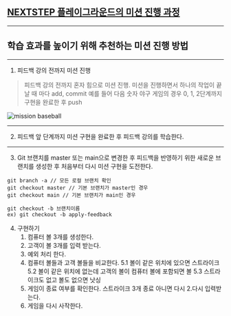 ## [NEXTSTEP 플레이그라운드의 미션 진행 과정](https://github.com/next-step/nextstep-docs/blob/master/playground/README.md)

---
## 학습 효과를 높이기 위해 추천하는 미션 진행 방법

---
1. 피드백 강의 전까지 미션 진행 
> 피드백 강의 전까지 혼자 힘으로 미션 진행. 미션을 진행하면서 하나의 작업이 끝날 때 마다 add, commit
> 예를 들어 다음 숫자 야구 게임의 경우 0, 1, 2단계까지 구현을 완료한 후 push

![mission baseball](https://raw.githubusercontent.com/next-step/nextstep-docs/master/playground/images/mission_baseball.png)

---
2. 피드백 앞 단계까지 미션 구현을 완료한 후 피드백 강의를 학습한다.


---
3. Git 브랜치를 master 또는 main으로 변경한 후 피드백을 반영하기 위한 새로운 브랜치를 생성한 후 처음부터 다시 미션 구현을 도전한다.

```
git branch -a // 모든 로컬 브랜치 확인
git checkout master // 기본 브랜치가 master인 경우
git checkout main // 기본 브랜치가 main인 경우

git checkout -b 브랜치이름
ex) git checkout -b apply-feedback
```

4. 구현하기
   1. 컴퓨터 볼 3개를 생성한다.
   2. 고객이 볼 3개를 입력 받는다.
   4. 예외 처리 한다.
   5. 컴퓨터 볼들과 고객 볼들을 비교한다.
      5.1 볼이 같은 위치에 있으면 스트라이크
      5.2 볼이 같은 위치에 없는데 고객의 볼이 컴퓨터 볼에 포함되면 볼
      5.3 스트라이크도 없고 볼도 없으면 낫싱
   6. 게임이 종료 여부를 확인한다. 스트라이크 3개 종료 아니면 다시 2.다시 입력받는다.
   7. 게임을 다시 사작한다.
